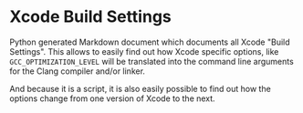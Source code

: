 # Xcode Build Settings

Python generated Markdown document which documents all Xcode "Build Settings". This 
allows to easily find out how Xcode specific options, like `GCC_OPTIMIZATION_LEVEL` will be translated into the command line arguments for the Clang compiler and/or linker.

And because it is a script, it is also easily possible to find out how the options change from one version of Xcode to the next.
